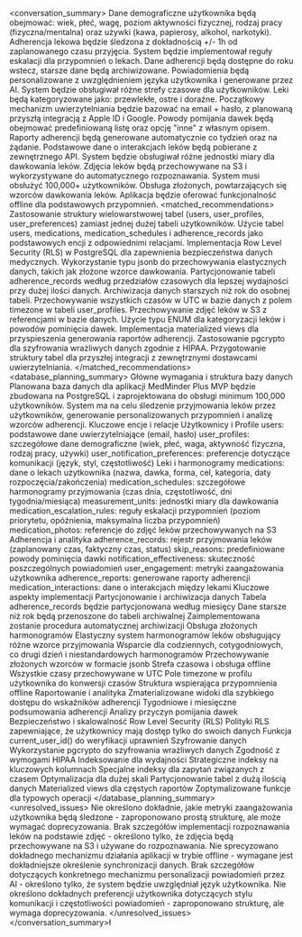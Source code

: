 <conversation_summary>
<decisions>
Dane demograficzne użytkownika będą obejmować: wiek, płeć, wagę, poziom aktywności fizycznej, rodzaj pracy (fizyczna/mentalna) oraz używki (kawa, papierosy, alkohol, narkotyki).
Adherencja lekowa będzie śledzona z dokładnością +/- 1h od zaplanowanego czasu przyjęcia.
System będzie implementował reguły eskalacji dla przypomnień o lekach.
Dane adherencji będą dostępne do roku wstecz, starsze dane będą archiwizowane.
Powiadomienia będą personalizowane z uwzględnieniem języka użytkownika i generowane przez AI.
System będzie obsługiwał różne strefy czasowe dla użytkowników.
Leki będą kategoryzowane jako: przewlekłe, ostre i doraźne.
Początkowy mechanizm uwierzytelniania będzie bazować na email + hasło, z planowaną przyszłą integracją z Apple ID i Google.
Powody pomijania dawek będą obejmować predefiniowaną listę oraz opcję "inne" z własnym opisem.
Raporty adherencji będą generowane automatycznie co tydzień oraz na żądanie.
Podstawowe dane o interakcjach leków będą pobierane z zewnętrznego API.
System będzie obsługiwał różne jednostki miary dla dawkowania leków.
Zdjęcia leków będą przechowywane na S3 i wykorzystywane do automatycznego rozpoznawania.
System musi obsłużyć 100,000+ użytkowników.
Obsługa złożonych, powtarzających się wzorców dawkowania leków.
Aplikacja będzie oferować funkcjonalność offline dla podstawowych przypomnień.
</decisions>
<matched_recommendations>
Zastosowanie struktury wielowarstwowej tabel (users, user_profiles, user_preferences) zamiast jednej dużej tabeli użytkowników.
Użycie tabel users, medications, medication_schedules i adherence_records jako podstawowych encji z odpowiednimi relacjami.
Implementacja Row Level Security (RLS) w PostgreSQL dla zapewnienia bezpieczeństwa danych medycznych.
Wykorzystanie typu jsonb do przechowywania elastycznych danych, takich jak złożone wzorce dawkowania.
Partycjonowanie tabeli adherence_records według przedziałów czasowych dla lepszej wydajności przy dużej ilości danych.
Archiwizacja danych starszych niż rok do osobnej tabeli.
Przechowywanie wszystkich czasów w UTC w bazie danych z polem timezone w tabeli user_profiles.
Przechowywanie zdjęć leków w S3 z referencjami w bazie danych.
Użycie typu ENUM dla kategoryzacji leków i powodów pominięcia dawek.
Implementacja materialized views dla przyspieszenia generowania raportów adherencji.
Zastosowanie pgcrypto dla szyfrowania wrażliwych danych zgodnie z HIPAA.
Przygotowanie struktury tabel dla przyszłej integracji z zewnętrznymi dostawcami uwierzytelniania.
</matched_recommendations>
<database_planning_summary>
Główne wymagania i struktura bazy danych
Planowana baza danych dla aplikacji MedMinder Plus MVP będzie zbudowana na PostgreSQL i zaprojektowana do obsługi minimum 100,000 użytkowników. System ma na celu śledzenie przyjmowania leków przez użytkowników, generowanie personalizowanych przypomnień i analizę wzorców adherencji.
Kluczowe encje i relacje
Użytkownicy i Profile
users: podstawowe dane uwierzytelniające (email, hasło)
user_profiles: szczegółowe dane demograficzne (wiek, płeć, waga, aktywność fizyczna, rodzaj pracy, używki)
user_notification_preferences: preferencje dotyczące komunikacji (język, styl, częstotliwość)
Leki i harmonogramy
medications: dane o lekach użytkownika (nazwa, dawka, forma, cel, kategoria, daty rozpoczęcia/zakończenia)
medication_schedules: szczegółowe harmonogramy przyjmowania (czas dnia, częstotliwość, dni tygodnia/miesiąca)
measurement_units: jednostki miary dla dawkowania
medication_escalation_rules: reguły eskalacji przypomnień (poziom priorytetu, opóźnienia, maksymalna liczba przypomnień)
medication_photos: referencje do zdjęć leków przechowywanych na S3
Adherencja i analityka
adherence_records: rejestr przyjmowania leków (zaplanowany czas, faktyczny czas, status)
skip_reasons: predefiniowane powody pominięcia dawki
notification_effectiveness: skuteczność poszczególnych powiadomień
user_engagement: metryki zaangażowania użytkownika
adherence_reports: generowane raporty adherencji
medication_interactions: dane o interakcjach między lekami
Kluczowe aspekty implementacji
Partycjonowanie i archiwizacja danych
Tabela adherence_records będzie partycjonowana według miesięcy
Dane starsze niż rok będą przenoszone do tabeli archiwalnej
Zaimplementowana zostanie procedura automatycznej archiwizacji
Obsługa złożonych harmonogramów
Elastyczny system harmonogramów leków obsługujący różne wzorce przyjmowania
Wsparcie dla codziennych, cotygodniowych, co drugi dzień i niestandardowych harmonogramów
Przechowywanie złożonych wzorców w formacie jsonb
Strefa czasowa i obsługa offline
Wszystkie czasy przechowywane w UTC
Pole timezone w profilu użytkownika do konwersji czasów
Struktura wspierająca przypomnienia offline
Raportowanie i analityka
Zmaterializowane widoki dla szybkiego dostępu do wskaźników adherencji
Tygodniowe i miesięczne podsumowania adherencji
Analizy przyczyn pomijania dawek
Bezpieczeństwo i skalowalność
Row Level Security (RLS)
Polityki RLS zapewniające, że użytkownicy mają dostęp tylko do swoich danych
Funkcja current_user_id() do weryfikacji uprawnień
Szyfrowanie danych
Wykorzystanie pgcrypto do szyfrowania wrażliwych danych
Zgodność z wymogami HIPAA
Indeksowanie dla wydajności
Strategiczne indeksy na kluczowych kolumnach
Specjalne indeksy dla zapytań związanych z czasem
Optymalizacja dla dużej skali
Partycjonowanie tabel z dużą ilością danych
Materialized views dla częstych raportów
Zoptymalizowane funkcje dla typowych operacji
</database_planning_summary>
<unresolved_issues>
Nie określono dokładnie, jakie metryki zaangażowania użytkownika będą śledzone - zaproponowano prostą strukturę, ale może wymagać doprecyzowania.
Brak szczegółów implementacji rozpoznawania leków na podstawie zdjęć - określono tylko, że zdjęcia będą przechowywane na S3 i używane do rozpoznawania.
Nie sprecyzowano dokładnego mechanizmu działania aplikacji w trybie offline - wymagane jest dokładniejsze określenie synchronizacji danych.
Brak szczegółów dotyczących konkretnego mechanizmu personalizacji powiadomień przez AI - określono tylko, że system będzie uwzględniał język użytkownika.
Nie określono dokładnych preferencji użytkownika dotyczących stylu komunikacji i częstotliwości powiadomień - zaproponowano strukturę, ale wymaga doprecyzowania.
</unresolved_issues>
</conversation_summary>ł